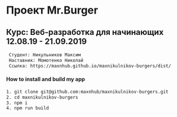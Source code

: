 # Проект Mr.Burger

##  Курс: Веб-разработка для начинающих 12.08.19 - 21.09.2019

```sh
 Студент: Никульников Максим
 Наставник: Момотенко Николай
 Ссылка: https://maxnhub.github.io/maxnikulnikov-burgers/dist/
```

#### How to install and build my app

```sh
1. git clone git@github.com:maxnhub/maxnikulnikov-burgers.git
2. cd maxnikulnikov-burgers
3. npm i
4. npm run build
```

